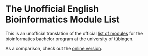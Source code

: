 # The Unofficial English Bioinformatics Module List

This is an unofficial translation of the official [list of modules](https://uni-tuebingen.de/index.php?eID=tx_securedownloads&p=135397&u=0&g=0&t=1571011431&hash=84d80e9dcb3196a232cf9992c333ec565a83f4f2&file=/fileadmin/Uni_Tuebingen/Fakultaeten/InfoKogni/WSI/Dokumente/Studium/Download/Modulhandbuecher/InfoX4BachelorModulhandbuch_abWS2019.pdf) for the bioinformatics bachelor program at the university of tübingen.

As a comparison, check out the [online version](https://uni-tuebingen.de/fileadmin/Uni_Tuebingen/Fakultaeten/InfoKogni/WSI/KogModel/Code/MHB_Bachelor_022017/mhb.html).
